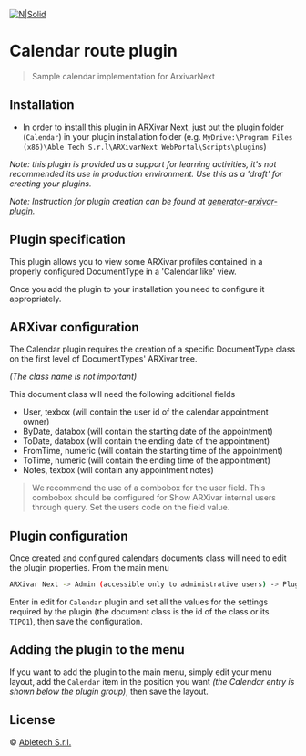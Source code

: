 [![N|Solid](https://www.arxivar.it/images/stories/arxivar/logo_b.png)](http://www.arxivar.it/)
# Calendar route plugin

> Sample calendar implementation for ArxivarNext

## Installation

* In order to install this plugin in ARXivar Next, just put the plugin folder (`Calendar`) in your plugin installation folder (e.g. `MyDrive:\Program Files (x86)\Able Tech S.r.l\ARXivarNext WebPortal\Scripts\plugins`)

_Note: this plugin is provided as a support for learning activities, it's not recommended its use in production environment. Use this as a 'draft' for creating your plugins._

_Note: Instruction for plugin creation can be found at [generator-arxivar-plugin](https://github.com/Arxivar/PluginGenerator/blob/master/README.md)._

## Plugin specification

This plugin allows you to view some ARXivar profiles contained in a properly configured DocumentType in a 'Calendar like' view.

Once you add the plugin to your installation you need to configure it appropriately.

## ARXivar configuration

The Calendar plugin requires the creation of a specific DocumentType class on the first level of DocumentTypes' ARXivar tree.

_(The class name is not important)_

This document class will need the following additional fields

  - User, texbox (will contain the user id of the calendar appointment owner)
  - ByDate, databox (will contain the starting date of the appointment)
  - ToDate, databox (will contain the ending date of the appointment)
  - FromTime, numeric (will contain the starting time of the appointment)
  - ToTime, numeric (will contain the ending time of the appointment)
  - Notes, texbox (will contain any appointment notes)

> We recommend the use of a combobox for the user field. This combobox should be configured for
Show ARXivar internal users through query.
Set the users code on the field value.

## Plugin configuration

Once created and configured calendars documents class will need to edit the plugin properties.
From the main menu 
```sh
ARXivar Next -> Admin (accessible only to administrative users) -> Plugins manager
```

Enter in edit for `Calendar` plugin and set all the values for the settings required by the plugin (the document class is the id of the class or its `TIPO1`), then save the configuration.

## Adding the plugin to the menu

If you want to add the plugin to the main menu, simply edit your menu layout, add the `Calendar` item in the position you want 
_(the Calendar entry is shown below the plugin group)_, then save the layout.

## License

 © [Abletech S.r.l.](http://www.arxivar.it/)


